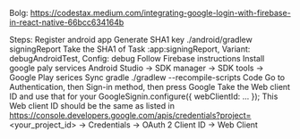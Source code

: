 Bolg:
  https://codestax.medium.com/integrating-google-login-with-firebase-in-react-native-66bcc634164b

Steps:
  Register android app
    Generate SHA1 key
      ./android/gradlew signingReport
      Take the SHA1 of Task :app:signingReport, Variant: debugAndroidTest, Config: debug
    Follow Firebase instructions
  Install google paly services
    Android Studio -> SDK manager -> SDK tools -> Google Play serices
  Sync gradle
    ./gradlew --recompile-scripts
  Code
    Go to Authentication, then Sign-in method, then press Google
    Take the Web client ID and use that for your GoogleSignin.configure({ webClientId: ... });
    This Web client ID should be the same as listed in https://console.developers.google.com/apis/credentials?project=<your_project_id> -> Credentials -> OAuth 2 Client ID -> Web Client
